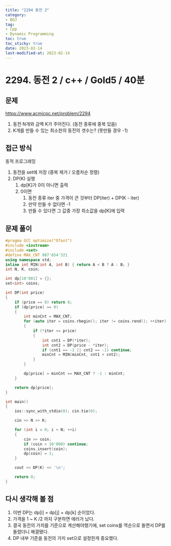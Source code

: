 ```yaml
---
title: "2294 동전 2"
category:
- BOJ
tag:
- Cpp
- Dynamic Programming
toc: true
toc_sticky: true
date: 2023-02-14
last-modified-at: 2023-02-14
---
```


# 2294. 동전 2 / c++ / Gold5 / 40분

## 문제
https://www.acmicpc.net/problem/2294     
1. 동전 N개와 금액 K가 주어진다. (동전 종류에 중복 있음)
2. K개를 만들 수 있는 최소한의 동전의 갯수는? (못만들 경우 -1)

## 접근 방식
동적 프로그래밍
1. 동전을 set에 저장 (중복 제거 / 오름차순 정렬)
2. DP(K) 실행
    1. dp[K]가 0이 아니면 출력
    2. 0이면
        1. 동전 종류 iter 중 가격이 큰 것부터 DP(iter) + DP(K - iter)
        2. 만약 만들 수 없다면 -1
        3. 만들 수 있다면 그 값중 가장 최소값을 dp[K]에 입력

## 문제 풀이
```c++
#pragma GCC optimize("Ofast")
#include <iostream>
#include <set>
#define MAX_CNT 987'654'321
using namespace std;
inline int MIN(int A, int B) { return A < B ? A : B; }
int N, K, coin;

int dp[10'001] = {};
set<int> coins;

int DP(int price)
{
    if (price == 0) return 0;
    if (dp[price] == 0)
    {
        int minCnt = MAX_CNT;
        for (auto iter = coins.rbegin(); iter != coins.rend(); ++iter)
        {
            if (*iter <= price)
            {
                int cnt1 = DP(*iter);
                int cnt2 = DP(price - *iter);
                if (cnt1 == -1 || cnt2 == -1) continue;
                minCnt = MIN(minCnt, cnt1 + cnt2);
            }
        }

        dp[price] = minCnt == MAX_CNT ? -1 : minCnt;
    }

    return dp[price];
}

int main()
{
    ios::sync_with_stdio(0); cin.tie(0);

    cin >> N >> K;

    for (int i = 0; i < N; ++i)
    {
        cin >> coin;
        if (coin > 10'000) continue;
        coins.insert(coin);
        dp[coin] = 1;
    }

    cout << DP(K) << '\n';

    return 0;
}
```

## 다시 생각해 볼 점
1. 이번 DP는 dp[i] = dp[j] + dp[k] 순이었다.
2. 가격을 1 ~ K /2 까지 구분하면 에러가 났다.
3. 결국 동전의 가치를 기준으로 계산해야했기에, set<int> coins를 역순으로 돌면서 DP를 돌렸더니 해결됐다.
4. DP 내부 기준을 동전의 가치 set으로 설정한게 중요했다.